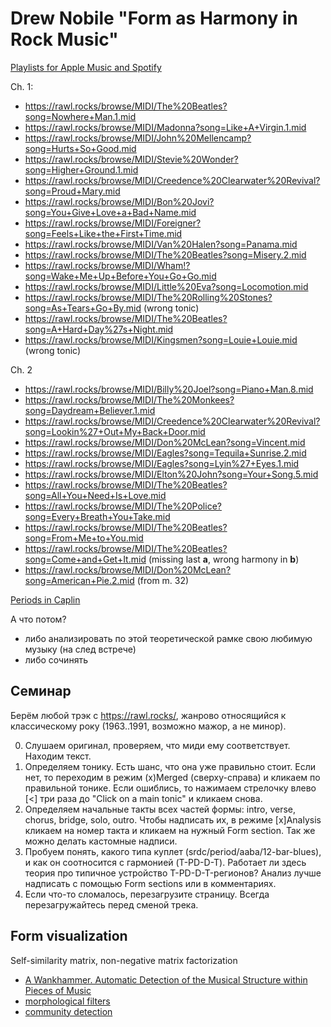 # Drew Nobile "Form as Harmony in Rock Music"

[Playlists for Apple Music and Spotify](https://global.oup.com/us/companion.websites/9780190948368/ch1/)

Ch. 1:

- https://rawl.rocks/browse/MIDI/The%20Beatles?song=Nowhere+Man.1.mid
- https://rawl.rocks/browse/MIDI/Madonna?song=Like+A+Virgin.1.mid
- https://rawl.rocks/browse/MIDI/John%20Mellencamp?song=Hurts+So+Good.mid
- https://rawl.rocks/browse/MIDI/Stevie%20Wonder?song=Higher+Ground.1.mid
- https://rawl.rocks/browse/MIDI/Creedence%20Clearwater%20Revival?song=Proud+Mary.mid
- https://rawl.rocks/browse/MIDI/Bon%20Jovi?song=You+Give+Love+a+Bad+Name.mid
- https://rawl.rocks/browse/MIDI/Foreigner?song=Feels+Like+the+First+Time.mid
- https://rawl.rocks/browse/MIDI/Van%20Halen?song=Panama.mid 
- https://rawl.rocks/browse/MIDI/The%20Beatles?song=Misery.2.mid 
- https://rawl.rocks/browse/MIDI/Wham!?song=Wake+Me+Up+Before+You+Go+Go.mid
- https://rawl.rocks/browse/MIDI/Little%20Eva?song=Locomotion.mid
- https://rawl.rocks/browse/MIDI/The%20Rolling%20Stones?song=As+Tears+Go+By.mid (wrong tonic)
- https://rawl.rocks/browse/MIDI/The%20Beatles?song=A+Hard+Day%27s+Night.mid
- https://rawl.rocks/browse/MIDI/Kingsmen?song=Louie+Louie.mid (wrong tonic)

Ch. 2
- https://rawl.rocks/browse/MIDI/Billy%20Joel?song=Piano+Man.8.mid
- https://rawl.rocks/browse/MIDI/The%20Monkees?song=Daydream+Believer.1.mid
- https://rawl.rocks/browse/MIDI/Creedence%20Clearwater%20Revival?song=Lookin%27+Out+My+Back+Door.mid
- https://rawl.rocks/browse/MIDI/Don%20McLean?song=Vincent.mid
- https://rawl.rocks/browse/MIDI/Eagles?song=Tequila+Sunrise.2.mid
- https://rawl.rocks/browse/MIDI/Eagles?song=Lyin%27+Eyes.1.mid
- https://rawl.rocks/browse/MIDI/Elton%20John?song=Your+Song.5.mid
- https://rawl.rocks/browse/MIDI/The%20Beatles?song=All+You+Need+Is+Love.mid
- https://rawl.rocks/browse/MIDI/The%20Police?song=Every+Breath+You+Take.mid
- https://rawl.rocks/browse/MIDI/The%20Beatles?song=From+Me+to+You.mid
- https://rawl.rocks/browse/MIDI/The%20Beatles?song=Come+and+Get+It.mid (missing last **a**, wrong harmony in **b**)
- https://rawl.rocks/browse/MIDI/Don%20McLean?song=American+Pie.2.mid (from m. 32)

[Periods in Caplin](http://www.music.mcgill.ca/acf/example3-1.php)


А что потом?
- либо анализировать по этой теоретической рамке свою любимую музыку (на след встрече)
- либо сочинять
  

## Семинар

Берём любой трэк c https://rawl.rocks/, жанрово относящийся к классическому року (1963..1991, возможно мажор, а не минор).

0. Слушаем оригинал, проверяем, что миди ему соответствует. Находим текст.
1. Определяем тонику. Есть шанс, что она уже правильно стоит. Если нет, то переходим в режим (x)Merged (сверху-справа) и кликаем по правильной тонике. Если ошиблись, то нажимаем стрелочку влево [<] три раза до "Click on a main tonic" и кликаем снова.
2. Определяем начальные такты всех частей формы: intro, verse, chorus, bridge, solo, outro. Чтобы надписать их, в режиме [x]Analysis кликаем на номер такта и кликаем на нужный Form section. Так же можно делать кастомные надписи.
3. Пробуем понять, какого типа куплет (srdc/period/aaba/12-bar-blues), и как он соотносится с гармонией (T-PD-D-T). Работает ли здесь теория про типичное устройство T-PD-D-T-регионов? Анализ лучше надписать с помощью Form sections или в комментариях.
4. Если что-то сломалось, перезагрузите страницу. Всегда перезагружайтесь перед сменой трека.




## Form visualization

Self-similarity matrix, non-negative matrix factorization
- [A Wankhammer. Automatic Detection of the Musical Structure within Pieces of Music](https://phaidra.kug.ac.at/detail/o:11129.pdf)
- [morphological filters](https://hal.science/hal-03641511/document)
- [community detection](https://livrepository.liverpool.ac.uk/3087081/1/Musical%20structure%20communities%20-%20ISMIR%20Transactions%20-%20Accepted%20Version.pdf)
